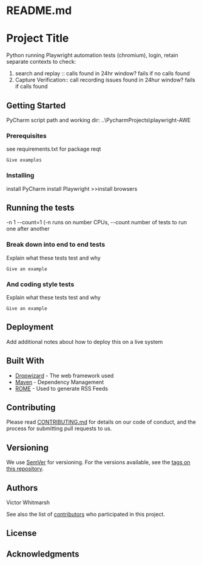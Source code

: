 # README.md
# Project Title

Python running Playwright automation tests (chromium), login, retain separate contexts to check:
1. search and replay :: calls found in 24hr window? fails if no calls found
2. Capture Verification:: call recording issues found in 24hur window? fails if calls found

## Getting Started

PyCharm script path and working dir:
..\PycharmProjects\playwright-AWE

### Prerequisites

see requirements.txt for package reqt
```
Give examples
```

### Installing

install PyCharm
install Playwright >>install browsers



## Running the tests

-n 1 --count=1 (-n runs on number CPUs, --count number of tests to run one after another

### Break down into end to end tests

Explain what these tests test and why

```
Give an example
```

### And coding style tests

Explain what these tests test and why

```
Give an example
```

## Deployment

Add additional notes about how to deploy this on a live system

## Built With

* [Dropwizard](http://www.dropwizard.io/1.0.2/docs/) - The web framework used
* [Maven](https://maven.apache.org/) - Dependency Management
* [ROME](https://rometools.github.io/rome/) - Used to generate RSS Feeds

## Contributing

Please read [CONTRIBUTING.md](https://gist.github.com/PurpleBooth/b24679402957c63ec426) for details on our code of conduct, and the process for submitting pull requests to us.

## Versioning

We use [SemVer](http://semver.org/) for versioning. For the versions available, see the [tags on this repository](https://github.com/your/project/tags). 

## Authors

Victor Whitmarsh

See also the list of [contributors](https://github.com/your/project/contributors) who participated in this project.

## License



## Acknowledgments


